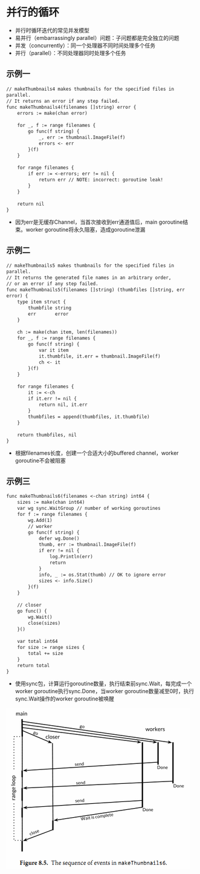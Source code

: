 # 并行的循环
- 并行时循环迭代的常见并发模型
- 易并行（embarrassingly parallel）问题：子问题都是完全独立的问题
- 并发（concurrently）：同一个处理器不同时间处理多个任务
- 并行（parallel）：不同处理器同时处理多个任务

## 示例一
```
// makeThumbnails4 makes thumbnails for the specified files in parallel.
// It returns an error if any step failed.
func makeThumbnails4(filenames []string) error {
    errors := make(chan error)

    for _, f := range filenames {
        go func(f string) {
            _, err := thumbnail.ImageFile(f)
            errors <- err
        }(f)
    }

    for range filenames {
        if err := <-errors; err != nil {
            return err // NOTE: incorrect: goroutine leak!
        }
    }

    return nil
}
```
- 因为err是无缓存Channel，当首次接收到err通道值后，main goroutine结束。worker goroutine将永久阻塞，造成goroutine泄漏

## 示例二
```
// makeThumbnails5 makes thumbnails for the specified files in parallel.
// It returns the generated file names in an arbitrary order,
// or an error if any step failed.
func makeThumbnails5(filenames []string) (thumbfiles []string, err error) {
    type item struct {
        thumbfile string
        err       error
    }

    ch := make(chan item, len(filenames))
    for _, f := range filenames {
        go func(f string) {
            var it item
            it.thumbfile, it.err = thumbnail.ImageFile(f)
            ch <- it
        }(f)
    }

    for range filenames {
        it := <-ch
        if it.err != nil {
            return nil, it.err
        }
        thumbfiles = append(thumbfiles, it.thumbfile)
    }

    return thumbfiles, nil
}
```
- 根据filenames长度，创建一个合适大小的buffered channel，worker goroutine不会被阻塞

## 示例三
```
func makeThumbnails6(filenames <-chan string) int64 {
    sizes := make(chan int64)
    var wg sync.WaitGroup // number of working goroutines
    for f := range filenames {
        wg.Add(1)
        // worker
        go func(f string) {
            defer wg.Done()
            thumb, err := thumbnail.ImageFile(f)
            if err != nil {
                log.Println(err)
                return
            }
            info, _ := os.Stat(thumb) // OK to ignore error
            sizes <- info.Size()
        }(f)
    }

    // closer
    go func() {
        wg.Wait()
        close(sizes)
    }()

    var total int64
    for size := range sizes {
        total += size
    }
    return total
}
```
- 使用sync包，计算运行goroutine数量，执行结束前sync.Wait，每完成一个worker goroutine执行sync.Done，当worker goroutine数量减至0时，执行sync.Wait操作的worker goroutine被唤醒

<img src="https://raw.githubusercontent.com/huamaotang/my-images/master/goroutine-run-time.png"/>
